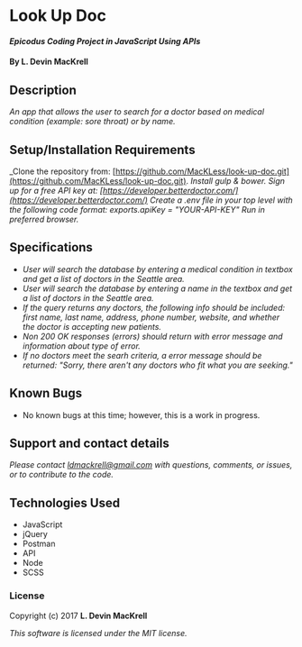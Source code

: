 # Look Up Doc

#### _Epicodus Coding Project in JavaScript Using APIs_

#### By L. Devin MacKrell

## Description

_An app that allows the user to search for a doctor based on medical condition (example: sore throat) or by name._

## Setup/Installation Requirements

_Clone the repository from: [https://github.com/MacKLess/look-up-doc.git](https://github.com/MacKLess/look-up-doc.git).
_Install gulp & bower._
_Sign up for a free API key at: [https://developer.betterdoctor.com/](https://developer.betterdoctor.com/)_
_Create a .env file in your top level with the following code format: exports.apiKey = "YOUR-API-KEY"_
_Run in preferred browser._

## Specifications

* _User will search the database by entering a medical condition in textbox and get a list of doctors in the Seattle area._
* _User will search the database by entering a name in the textbox and get a list of doctors in the Seattle area._
* _If the query returns any doctors, the following info should be included: first name, last name, address, phone number, website, and whether the doctor is accepting new patients._
* _Non 200 OK responses (errors) should return with error message and information about type of error._
* _If no doctors meet the searh criteria, a error message should be returned: "Sorry, there aren't any doctors who fit what you are seeking."_

## Known Bugs

*   No known bugs at this time; however, this is a work in progress.

## Support and contact details

_Please contact [ldmackrell@gmail.com](mailto:ldmackrell@gmail.com) with questions, comments, or issues, or to contribute to the code._

## Technologies Used

* JavaScript
* jQuery
* Postman
* API
* Node
* SCSS

### License

Copyright (c) 2017 **L. Devin MacKrell**

*This software is licensed under the MIT license.*
